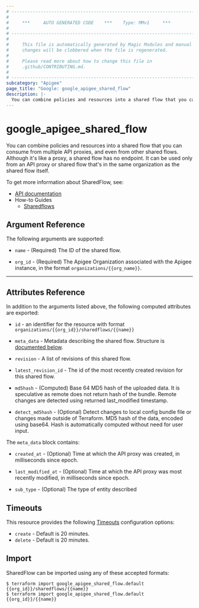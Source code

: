 ```yaml
---
# ----------------------------------------------------------------------------
#
#     ***     AUTO GENERATED CODE    ***    Type: MMv1     ***
#
# ----------------------------------------------------------------------------
#
#     This file is automatically generated by Magic Modules and manual
#     changes will be clobbered when the file is regenerated.
#
#     Please read more about how to change this file in
#     .github/CONTRIBUTING.md.
#
# ----------------------------------------------------------------------------
subcategory: "Apigee"
page_title: "Google: google_apigee_shared_flow"
description: |-
  You can combine policies and resources into a shared flow that you can consume from multiple API proxies, and even from other shared flows.
---
```


# google\_apigee\_shared\_flow

You can combine policies and resources into a shared flow that you can consume from multiple API proxies, and even from other shared flows. Although it's like a proxy, a shared flow has no endpoint. It can be used only from an API proxy or shared flow that's in the same organization as the shared flow itself.


To get more information about SharedFlow, see:

* [API documentation](https://cloud.google.com/apigee/docs/reference/apis/apigee/rest/v1/organizations.sharedflows)
* How-to Guides
    * [Sharedflows](https://cloud.google.com/apigee/docs/resources)


## Argument Reference

The following arguments are supported:


* `name` -
  (Required)
  The ID of the shared flow.

* `org_id` -
  (Required)
  The Apigee Organization associated with the Apigee instance,
  in the format `organizations/{{org_name}}`.


- - -



## Attributes Reference

In addition to the arguments listed above, the following computed attributes are exported:

* `id` - an identifier for the resource with format `organizations/{{org_id}}/sharedflows/{{name}}`

* `meta_data` -
  Metadata describing the shared flow.
  Structure is [documented below](#nested_meta_data).

* `revision` -
  A list of revisions of this shared flow.

* `latest_revision_id` -
  The id of the most recently created revision for this shared flow.

* `md5hash` -
  (Computed) Base 64 MD5 hash of the uploaded data. It is speculative as remote does not return hash of the bundle. Remote changes are detected using returned last_modified timestamp.

* `detect_md5hash` - 
  (Optional) Detect changes to local config bundle file or changes made outside of Terraform. MD5 hash of the data, encoded using base64. Hash is automatically computed without need for user input.


<a name="nested_meta_data"></a>The `meta_data` block contains:

* `created_at` -
  (Optional)
  Time at which the API proxy was created, in milliseconds since epoch.

* `last_modified_at` -
  (Optional)
  Time at which the API proxy was most recently modified, in milliseconds since epoch.

* `sub_type` -
  (Optional)
  The type of entity described

## Timeouts

This resource provides the following
[Timeouts](/docs/configuration/resources.html#timeouts) configuration options:

- `create` - Default is 20 minutes.
- `delete` - Default is 20 minutes.

## Import


SharedFlow can be imported using any of these accepted formats:

```
$ terraform import google_apigee_shared_flow.default {{org_id}}/sharedflows/{{name}}
$ terraform import google_apigee_shared_flow.default {{org_id}}/{{name}}
```
